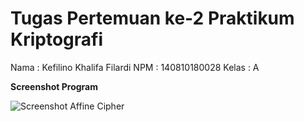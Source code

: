 # Tugas Pertemuan ke-2 Praktikum Kriptografi
Nama    : Kefilino Khalifa Filardi
NPM     : 140810180028
Kelas   : A

**Screenshot Program**

![Screenshot Affine Cipher](https://cdn.discordapp.com/attachments/733341377924169739/757253297630478476/ss.jpg)